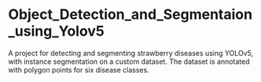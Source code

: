 # Object_Detection_and_Segmentaion_using_Yolov5
A project for detecting and segmenting strawberry diseases using YOLOv5, with instance segmentation on a custom dataset. The dataset is annotated with polygon points for six disease classes.
